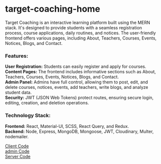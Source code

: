 ﻿# target-coaching-home
Target Coaching is an interactive learning platform built using the
MERN stack. It's designed to
provide students with a seamless registration process, course
applications, daily routines, and notices. The user-friendly frontend
offers various pages, including About, Teachers, Courses, Events,
Notices, Blogs, and Contact.

<h3>Features:</h3>
<b>User Registration:</b> Students can easily register and apply for courses.
<br/>
<b>Content Pages:</b> The frontend includes informative sections such as About,
Teachers, Courses, Events, Notices, Blogs, and Contact.
<br/>
<b>Admin Panel:</b> Admins have full control, allowing them to post, edit, and
delete courses, notices, events, add teachers, write blogs, and analyze
student data.
<br/>
<b>Security:</b> JWT (JSON Web Tokens) protect routes, ensuring secure login,
editing, creation, and deletion operations.

<h3>Technology Stack:</h3>
<b>Frontend:</b> React, Material-UI, SCSS, React Query, and Redux.
<br/>
<b>Backend:</b> Node, Express, MongoDB, Mongoose, JWT, Cloudinary, Multer, nodemailer.

<br/>

[Client Code](https://github.com/hamim2114/target-coaching-home)
<br/>
[admin Code](https://github.com/hamim2114/target-coaching-admin)
<br/>
[Server Code](https://github.com/hamim2114/target-coaching-server)


